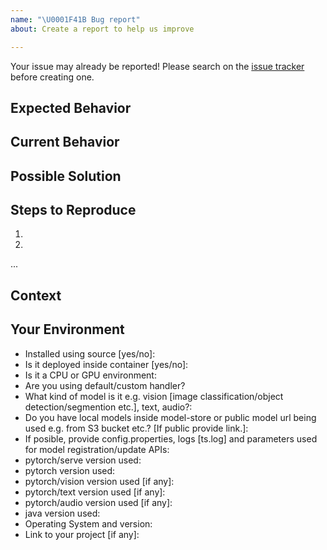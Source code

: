 ```yaml
---
name: "\U0001F41B Bug report"
about: Create a report to help us improve

---
```


Your issue may already be reported!
Please search on the [issue tracker](../) before creating one.

## Expected Behavior
<!--- If you're describing a bug, tell us what should happen -->

## Current Behavior
<!--- If describing a bug, tell us what happens instead of the expected behavior -->

## Possible Solution
<!--- Not obligatory, but suggest a fix/reason for the bug -->

## Steps to Reproduce
<!--- Provide a link to a live example, or an unambiguous set of steps to -->
<!--- reproduce this bug. Include code to reproduce, if relevant -->
1.
2.
...

## Context
<!--- How has this issue affected you? What are you trying to accomplish? -->
<!--- Providing context helps us come up with a solution that is most useful in the real world -->

## Your Environment
<!--- Include as many relevant details about the environment you experienced the bug in -->

* Installed using source [yes/no]:
* Is it deployed inside container [yes/no]:
* Is it a CPU or GPU environment:
* Are you using default/custom handler?
* What kind of model is it e.g. vision [image classification/object detection/segmention etc.], text, audio?: 
* Do you have local models inside model-store or public model url being used e.g. from S3 bucket etc.?
  [If public provide link.]:
* If posible, provide config.properties, logs [ts.log] and parameters used for model registration/update APIs:
* pytorch/serve version used:
* pytorch version used:
* pytorch/vision version used [if any]:
* pytorch/text version used [if any]:
* pytorch/audio version used [if any]:
* java version used:
* Operating System and version:
* Link to your project [if any]:
